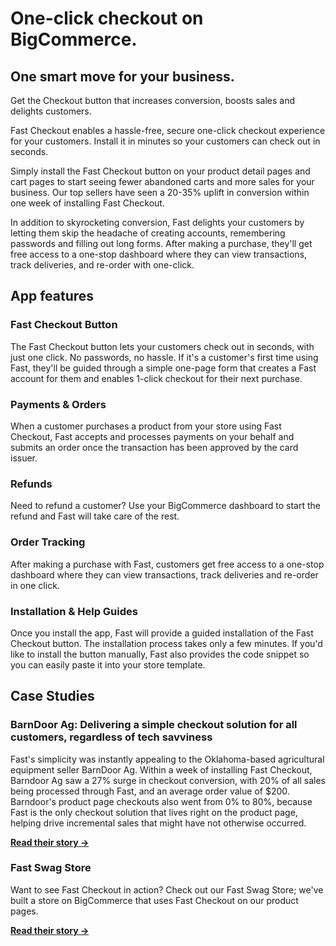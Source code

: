 # One-click checkout on BigCommerce.

## One smart move for your business.

Get the Checkout button that increases conversion, boosts sales and delights customers.

Fast Checkout enables a hassle-free, secure one-click checkout experience for your customers. Install it in minutes so your customers can check out in seconds.

Simply install the Fast Checkout button on your product detail pages and cart pages to start seeing fewer abandoned carts and more sales for your business. Our top sellers have seen a 20-35% uplift in conversion within one week of installing Fast Checkout.

In addition to skyrocketing conversion, Fast delights your customers by letting them skip the headache of creating accounts, remembering passwords and filling out long forms. After making a purchase, they'll get free access to a one-stop dashboard where they can view transactions, track deliveries, and re-order with one-click.

## App features

### Fast Checkout Button
The Fast Checkout button lets your customers check out in seconds, with just one click. No passwords, no hassle. If it's a customer's first time using Fast, they'll be guided through a simple one-page form that creates a Fast account for them and enables 1-click checkout for their next purchase.

### Payments & Orders
When a customer purchases a product from your store using Fast Checkout, Fast accepts and processes payments on your behalf and submits an order once the transaction has been approved by the card issuer.

### Refunds
Need to refund a customer? Use your BigCommerce dashboard to start the refund and Fast will take care of the rest.

### Order Tracking
After making a purchase with Fast, customers get free access to a one-stop dashboard where they can view transactions, track deliveries and re-order in one click.

### Installation & Help Guides
Once you install the app, Fast will provide a guided installation of the Fast Checkout button. The installation process takes only a few minutes. If you'd like to install the button manually, Fast also provides the code snippet so you can easily paste it into your store template.

## Case Studies

### BarnDoor Ag: Delivering a simple checkout solution for all customers, regardless of tech savviness

Fast's simplicity was instantly appealing to the Oklahoma-based agricultural equipment seller BarnDoor Ag. Within a week of installing Fast Checkout, Barndoor Ag saw a 27% surge in checkout conversion, with 20% of all sales being processed through Fast, and an average order value of $200. Barndoor's product page checkouts also went from 0% to 80%, because Fast is the only checkout solution that lives right on the product page, helping drive incremental sales that might have not otherwise occurred.

[**Read their story →**](https://www.fast.co/stories/barndoor-ag?_ga=2.21031416.2141437564.1619537229-495285256.1616444149)

### Fast Swag Store
Want to see Fast Checkout in action? Check out our Fast Swag Store; we've built a store on BigCommerce that uses Fast Checkout on our product pages.

[**Read their story →**](https://www.fast.co/shop/?_ga=2.21031416.2141437564.1619537229-495285256.1616444149)